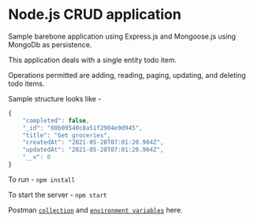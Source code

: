 # Node.js CRUD application

Sample barebone application using Express.js and Mongoose.js using MongoDb as persistence.

This application deals with a single entity todo item. 

Operations permitted are adding, reading, paging, updating, and deleting todo items.

Sample structure looks like -
```javascript
{
    "completed": false,
    "_id": "60b09540c8a51f2904e9d945",
    "title": "Get groceries",
    "createdAt": "2021-05-28T07:01:20.904Z",
    "updatedAt": "2021-05-28T07:01:20.904Z",
    "__v": 0
}
```

To run - `npm install`

To start the server - `npm start`


Postman [`collection`](https://www.getpostman.com/collections/4731c3cbf7cb74c8f010) and [`environment variables`](./Local.postman_environment.json) here.